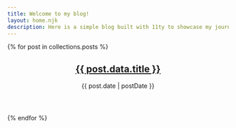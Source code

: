 ```yaml
---
title: Welcome to my blog!
layout: home.njk
description: Here is a simple blog built with 11ty to showcase my journey in obtaining the Web Accessibility Specialist certification from IAAP. Check out my blog posts below to follow along and see what I am up to!
--- 
```


<div class="article-wrapper">
{% for post in collections.posts %}
<article aria-labelledby="{{post.fileSlug}}">
    <header>
      <h2 id="{{post.fileSlug}}"><a href="{{ post.url }}">{{ post.data.title }}</a></h2>
  <time> {{ post.date | postDate }}</time>
    </header>
    <div class="content"></content>
</article> 
{% endfor %}
</div>